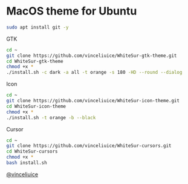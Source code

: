 # MacOS theme for Ubuntu
```bash
sudo apt install git -y
```

GTK 
```bash
cd ~
git clone https://github.com/vinceliuice/WhiteSur-gtk-theme.git
cd WhiteSur-gtk-theme
chmod +x *
./install.sh -c dark -a all -t orange -s 180 -HD --round --dialog
```
Icon
```bash
cd ~
git clone https://github.com/vinceliuice/WhiteSur-icon-theme.git
cd WhiteSur-icon-theme
chmod +x *
./install.sh -t orange -b --black
```
Cursor
```bash
cd ~
git clone https://github.com/vinceliuice/WhiteSur-cursors.git
cd WhiteSur-cursors
chmod +x *
bash install.sh
```

[@vinceliuice](https://github.com/vinceliuice)
